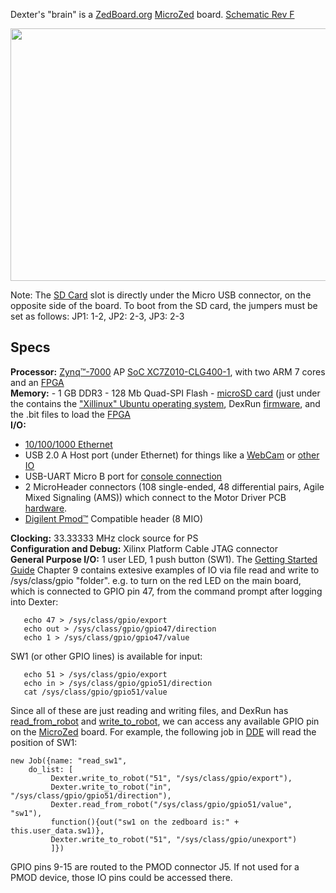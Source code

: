 Dexter's "brain" is a [ZedBoard.org](http://zedboard.org) [MicroZed](http://zedboard.org/product/microzed) board. [Schematic Rev F](http://microzed.org/sites/default/files/documentations/MicroZed_Rev_F_Schematic_141212.pdf) 

<img src="http://zedboard.org/sites/default/files/product_spec_images/front_view_overlay.png" width=729 height=404>

Note: The [SD Card](SD-Card-Image) slot is directly under the Micro USB connector, on the opposite side of the board. To boot from the SD card, the jumpers must be set as follows:  JP1: 1-2, JP2: 2-3, JP3: 2-3

## Specs
**Processor:** [Zynq™-7000](https://www.xilinx.com/products/silicon-devices/soc/zynq-7000.html) AP [SoC XC7Z010-CLG400-1](https://www.xilinx.com/support/documentation/data_sheets/ds190-Zynq-7000-Overview.pdf), with two ARM 7 cores and an [FPGA](Gateware)<BR>
**Memory:** - 1 GB DDR3 - 128 Mb Quad-SPI Flash - [microSD card](SD-Card-Image) (just under the contains the ["Xillinux" Ubuntu operating system](http://xillybus.com/xillinux), DexRun [firmware](Firmware), and the .bit files to load the [FPGA](Gateware) 
<BR>
**I/O:**
 - [10/100/1000 Ethernet](Dexter-Networking)
 - USB 2.0 A Host port (under Ethernet) for things like a [WebCam](WebCam) or [other IO](End-Effectors)
 - USB-UART Micro B port for [console connection](Dexter-USB-Connection)
 - 2 MicroHeader connectors (108 single-ended, 48 differential pairs, Agile Mixed Signaling
(AMS)) which connect to the Motor Driver PCB [hardware](Hardware).
 - [Digilent Pmod™](https://store.digilentinc.com/pmod-expansion-modules/by-form-factor/2x4/) Compatible header (8 MIO)

**Clocking:** 33.33333 MHz clock source for PS<BR>
**Configuration and Debug:** Xilinx Platform Cable JTAG connector<BR>
**General Purpose I/O:** 1 user LED, 1 push button (SW1). The [Getting Started Guide](http://www.zedboard.org/sites/default/files/documentations/5164-MicroZed-GettingStarted-V1.pdf) Chapter 9 contains extesive examples of IO via file read and write to /sys/class/gpio "folder". e.g. to turn on the red LED on the main board, which is connected to GPIO pin 47, from the command prompt after logging into Dexter:
````
   echo 47 > /sys/class/gpio/export
   echo out > /sys/class/gpio/gpio47/direction
   echo 1 > /sys/class/gpio/gpio47/value
````
SW1 (or other GPIO lines) is available for input:
````
   echo 51 > /sys/class/gpio/export
   echo in > /sys/class/gpio/gpio51/direction
   cat /sys/class/gpio/gpio51/value
````
Since all of these are just reading and writing files, and DexRun has [read_from_robot](read-from-robot) and [write_to_robot](write-to-robot), we can access any available GPIO pin on the [MicroZed](MicroZed) board. For example, the following job in [DDE](DDE) will read the position of SW1:
````
new Job({name: "read_sw1",
	do_list: [
         Dexter.write_to_robot("51", "/sys/class/gpio/export"),
         Dexter.write_to_robot("in", "/sys/class/gpio/gpio51/direction"),
         Dexter.read_from_robot("/sys/class/gpio/gpio51/value", "sw1"),
         function(){out("sw1 on the zedboard is:" + this.user_data.sw1)},
         Dexter.write_to_robot("51", "/sys/class/gpio/unexport")
         ]})
````
GPIO pins 9-15 are routed to the PMOD connector J5. If not used for a PMOD device, those IO pins could be accessed there.


